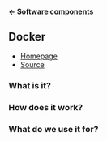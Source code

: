 #### [← Software components](../../README.md)
## Docker
* [Homepage](https://www.docker.com/docker-engine)
* [Source](https://github.com/docker/docker)

### What is it?

### How does it work?

### What do we use it for?
